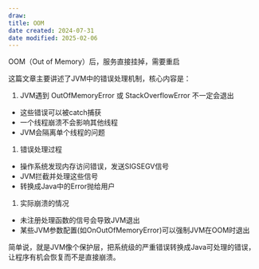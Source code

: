 ```yaml
---
draw:
title: OOM
date created: 2024-07-31
date modified: 2025-02-06
---
```


OOM（Out of Memory）后，服务直接挂掉，需要重启

这篇文章主要讲述了JVM中的错误处理机制，核心内容是：

1. JVM遇到 OutOfMemoryError 或 StackOverflowError 不一定会退出
- 这些错误可以被catch捕获
- 一个线程崩溃不会影响其他线程
- JVM会隔离单个线程的问题

1. 错误处理过程
- 操作系统发现内存访问错误，发送SIGSEGV信号
- JVM拦截并处理这些信号
- 转换成Java中的Error抛给用户

1. 实际崩溃的情况
- 未注册处理函数的信号会导致JVM退出
- 某些JVM参数配置(如OnOutOfMemoryError)可以强制JVM在OOM时退出

简单说，就是JVM像个保护层，把系统级的严重错误转换成Java可处理的错误，让程序有机会恢复而不是直接崩溃。
